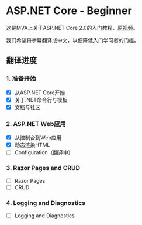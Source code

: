 # ASP.NET Core - Beginner

这是MVA上关于ASP.NET Core 2.0的入门教程，[原视频](https://mva.microsoft.com/en-US/training-courses/aspnet-core-beginner-18153)。

我们希望将字幕翻译成中文，以便降低入门学习者的门槛。

## 翻译进度

### 1. 准备开始

- [x] 从ASP.NET Core开始
- [x] 关于.NET命令行与模板
- [x] 文档与社区

### 2. ASP.NET Web应用

- [X] 从控制台到Web应用
- [X] 动态渲染HTML
- [ ] Configuration（翻译中）

### 3. Razor Pages and CRUD

- [ ] Razor Pages
- [ ] CRUD

### 4. Logging and Diagnostics

- [ ] Logging and Diagnostics